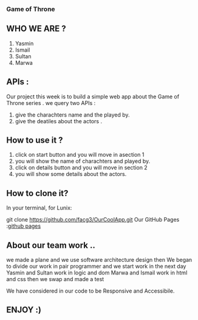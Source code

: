 ### Game of Throne

 ## WHO WE ARE ?
 
1. Yasmin 
2. Ismail
3. Sultan 
4. Marwa

 ## APIs :

Our project this week is to build a simple web app about the Game of Throne series . we query  two APIs :
1. give the charachters name and the played by.
2. give the deatiles about the actors .
  
 ## How to use it ?

1. click on start button and you will move in asection 1 
2. you will show the name of charachters and played by.
3. click on details button and you will move in section 2
4. you will show some details about the actors.

  
 ## How to clone it?

In your terminal, for Lunix:

git clone https://github.com/facg3/OurCoolApp.git
Our GitHub Pages :[github pages](https://facg3.github.io/OurCoolApp/.)
 
 ## About our team work ..

  we made a plane and we use software architecture design 
  then We began to divide our work in pair programmer and we start work in the next day
  Yasmin and Sultan work in logic and dom
  Marwa and Ismail work in html and css
  then we swap and made a test

 We have considered in our code to be Responsive and Accessibile.

 ## ENJOY :) 


